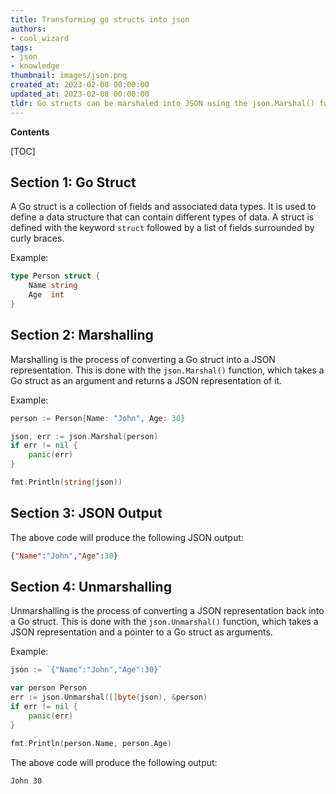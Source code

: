 ```yaml
---
title: Transforming go structs into json
authors:
- cool_wizard
tags:
- json
- knowledge
thumbnail: images/json.png
created_at: 2023-02-08 00:00:00
updated_at: 2023-02-08 00:00:00
tldr: Go structs can be marshaled into JSON using the json.Marshal() function.
---
```


**Contents**

[TOC]

## Section 1: Go Struct

A Go struct is a collection of fields and associated data types. It is used to define a data structure that can contain different types of data. A struct is defined with the keyword `struct` followed by a list of fields surrounded by curly braces.

Example:
```go
type Person struct {
    Name string
    Age  int
}
```

## Section 2: Marshalling

Marshalling is the process of converting a Go struct into a JSON representation. This is done with the `json.Marshal()` function, which takes a Go struct as an argument and returns a JSON representation of it.

Example:
```go
person := Person{Name: "John", Age: 30}

json, err := json.Marshal(person)
if err != nil {
    panic(err)
}

fmt.Println(string(json))
```

## Section 3: JSON Output

The above code will produce the following JSON output:

```json
{"Name":"John","Age":30}
```

## Section 4: Unmarshalling

Unmarshalling is the process of converting a JSON representation back into a Go struct. This is done with the `json.Unmarshal()` function, which takes a JSON representation and a pointer to a Go struct as arguments.

Example:
```go
json := `{"Name":"John","Age":30}`

var person Person
err := json.Unmarshal([]byte(json), &person)
if err != nil {
    panic(err)
}

fmt.Println(person.Name, person.Age)
```

The above code will produce the following output:

```
John 30
```
